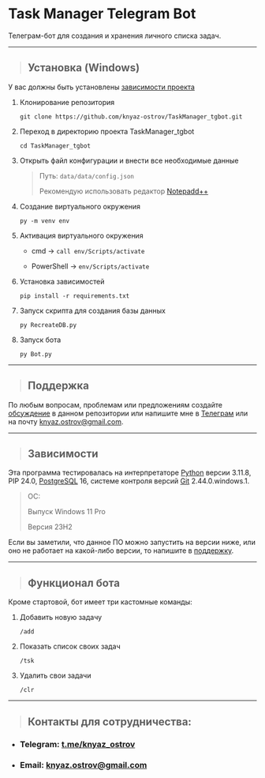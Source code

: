 # Task Manager Telegram Bot
Телеграм-бот для создания и хранения личного списка задач.
___
> ## Установка (Windows)
У вас должны быть установлены [зависимости проекта](https://github.com/knyaz-ostrov/TaskManager_tgbot#Зависимости)
1. Клонирование репозитория

    `git clone https://github.com/knyaz-ostrov/TaskManager_tgbot.git`

2. Переход в директорию проекта TaskManager_tgbot

    `cd TaskManager_tgbot`

3. Открыть файл конфигурации и внести все необходимые данные

    > Путь: `data/data/config.json`
    > 
    > Рекомендую использовать редактор [Notepadd++](https://notepad-plus-plus.org/ "Официальный сайт")

4. Создание виртуального окружения

    `py -m venv env`

5. Активация виртуального окружения

    * cmd -> `call env/Scripts/activate`
   
    * PowerShell -> `env/Scripts/activate`

6. Установка зависимостей

    `pip install -r requirements.txt`

7. Запуск скрипта для создания базы данных

    `py RecreateDB.py`

8. Запуск бота

    `py Bot.py`
___
> ## Поддержка
По любым вопросам, проблемам или предложениям создайте [обсуждение](https://github.com/knyaz-ostrov/TaskManager_tgbot/issues/new/choose) в данном репозитории или напишите мне в [Телеграм](https://t.me/knyaz_ostrov "t.me/knyaz_ostrov") или на почту <knyaz.ostrov@gmail.com>.
___
> ## Зависимости
Эта программа тестировалась на интерпретаторе [Python](https://www.python.org/ "Официальный сайт") версии 3.11.8, PIP 24.0, [PostgreSQL](https://www.postgresql.org/ "Официальный сайт") 16, системе контроля версий [Git](https://git-scm.com/downloads "Официальный сайт") 2.44.0.windows.1.
> ОС:
> 
> Выпуск	Windows 11 Pro
> 
> Версия	23H2

Если вы заметили, что данное ПО можно запустить на версии ниже, или оно не работает на какой-либо версии, то напишите в [поддержку](https://github.com/knyaz-ostrov/TaskManager_tgbot#Поддержка).
___
> ## Функционал бота
Кроме стартовой, бот имеет три кастомные команды:
1. Добавить новую задачу

    `/add`

2. Показать список своих задач

    `/tsk`

3. Удалить свои задачи

    `/clr`
___
> ## Контакты для сотрудничества:
* ### Telegram: [t.me/knyaz_ostrov](https://t.me/knyaz_ostrov "https://t.me/knyaz_ostrov")
* ### Email: <knyaz.ostrov@gmail.com>
